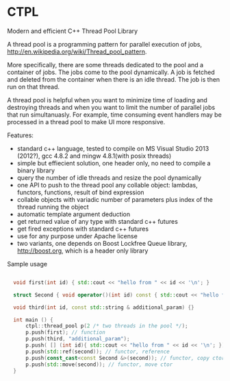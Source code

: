 CTPL
====

Modern and efficient C++ Thread Pool Library


A thread pool is a programming pattern for parallel execution of jobs, http://en.wikipedia.org/wiki/Thread_pool_pattern.

More specifically, there are some threads dedicated to the pool and a container of jobs. The jobs come to the pool dynamically. A job is fetched and deleted from the container when there is an idle thread. The job is then run on that thread.

A thread pool is helpful when you want to minimize time of loading and destroying threads and when you want to limit the number of parallel jobs that run simultanuasly. For example, time consuming event handlers may be processed in a thread pool to make UI more responsive.

Features:
- standard c++ language, tested to compile on MS Visual Studio 2013 (2012?), gcc 4.8.2 and mingw 4.8.1(with posix threads)
- simple but effiecient solution, one header only, no need to compile a binary library
- query the number of idle threads and resize the pool dynamically
- one API to push to the thread pool any collable object: lambdas, functors, functions, result of bind expression
- collable objects with variadic number of parameters plus index of the thread running the object
- automatic template argument deduction
- get returned value of any type with standard c++ futures
- get fired exceptions with standard c++ futures
- use for any purpose under Apache license
- two variants, one depends on Boost Lockfree Queue library, http://boost.org, which is a header only library


Sample usage

```cpp

  void first(int id) { std::cout << "hello from " << id << '\n'; }

  struct Second { void operator()(int id) const { std::cout << "hello from " << id << '\n'; } } second;

  void third(int id, const std::string & additional_param) {}

  int main () {
      ctpl::thread_pool p(2 /* two threads in the pool */);
      p.push(first); // function
      p.push(third, "additional_param");
      p.push( [] (int id){ std::cout << "hello from " << id << '\n'; }); // lambda
      p.push(std::ref(second)); // functor, reference
      p.push(const_cast<const Second &>(second)); // functor, copy ctor
      p.push(std::move(second)); // functor, move ctor
  }
```
